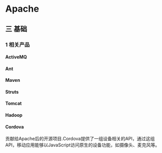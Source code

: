# Apache
## 三 基础
### 1 相关产品
#### ActiveMQ
#### Ant
#### Maven
#### Struts
#### Tomcat
#### Hadoop
#### Cordova
贡献给Apache后的开源项目.Cordova提供了一组设备相关的API，通过这组API，移动应用能够以JavaScript访问原生的设备功能，如摄像头、麦克风等。
#### 